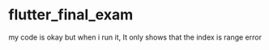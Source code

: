 # flutter_final_exam
my code is okay but when i run it, It only shows that the index is range error 
